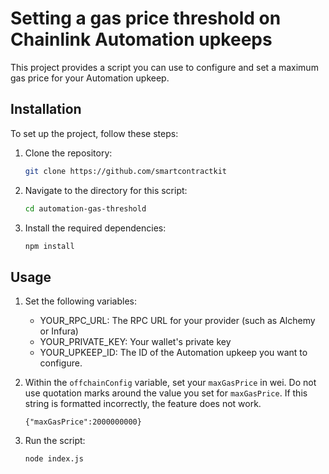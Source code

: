 # Setting a gas price threshold on Chainlink Automation upkeeps

This project provides a script you can use to configure and set a maximum gas price for your Automation upkeep. 

## Installation 
 
To set up the project, follow these steps: 
 
1. Clone the repository:   
   ```bash 
   git clone https://github.com/smartcontractkit  
   ```    
1. Navigate to the directory for this script:  
   ```bash   
   cd automation-gas-threshold  
   ```
1. Install the required dependencies:    

   ```bash
   npm install
   ```

## Usage

1.  Set the following variables: 

    - YOUR_RPC_URL: The RPC URL for your provider (such as Alchemy or Infura) 
    - YOUR_PRIVATE_KEY: Your wallet's private key
    - YOUR_UPKEEP_ID: The ID of the Automation upkeep you want to configure.

1.  Within the `offchainConfig` variable, set your `maxGasPrice` in wei. Do not use 
    quotation marks around the value you set for `maxGasPrice`. If this string
    is formatted incorrectly, the feature does not work. 

    `{"maxGasPrice":2000000000}`

1. Run the script:
    ```bash
    node index.js
    ```
